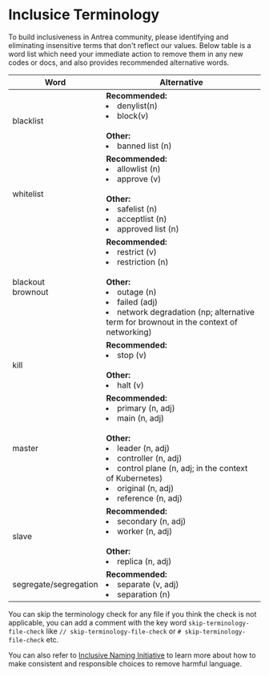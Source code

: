 # Inclusice Terminology
<!--- skip-terminology-file-check --->

To build inclusiveness in Antrea community, please identifying and eliminating insensitive terms that don't reflect our values. 
Below table is a word list which need your immediate action to remove them in any new codes or docs, and also provides recommended alternative words.

| Word | Alternative |
|--|--|
|blacklist|**Recommended:** <li>denylist(n)</li><li>block(v)</li><br>**Other:**<li>banned list (n)</li>|
|whitelist|**Recommended:**  <li>allowlist (n) </li><li>approve (v)  </li><br>**Other:** <li>safelist (n)</li><li>acceptlist (n)</li><li>approved list (n)  </li>|
|blackout<br>brownout|**Recommended:** <li>restrict (v)</li><li>restriction (n)</li><br>**Other:** <li>outage (n)</li><li>failed (adj)</li><li>network degradation (np; alternative term for brownout in the context of networking)</li>|
|kill|**Recommended:** <li>stop (v)</li><br>**Other:** <li>halt (v)</li>|
|master|**Recommended:** <li>primary (n, adj)</li><li>main (n, adj)</li><br>**Other:**<li>leader (n, adj)</li><li>controller (n, adj)</li><li>control plane (n, adj; in the context of Kubernetes)</li><li>original (n, adj)</li><li>reference (n, adj)</li>|
|slave|**Recommended:** <li>secondary (n, adj)</li><li>worker (n, adj)</li><br>**Other:** <li>replica (n, adj)</li>|
|segregate/segregation|**Recommended:** <li>separate (v, adj)</li><li>separation (n)</li>|


You can skip the terminology check for any file if you think the check is not applicable, you can add a comment with the key word `skip-terminology-file-check` like `// skip-terminology-file-check` or `# skip-terminology-file-check` etc.

You can also refer to [Inclusive Naming Initiative](https://inclusivenaming.org/) to learn more about how to make consistent and responsible choices to remove harmful language.